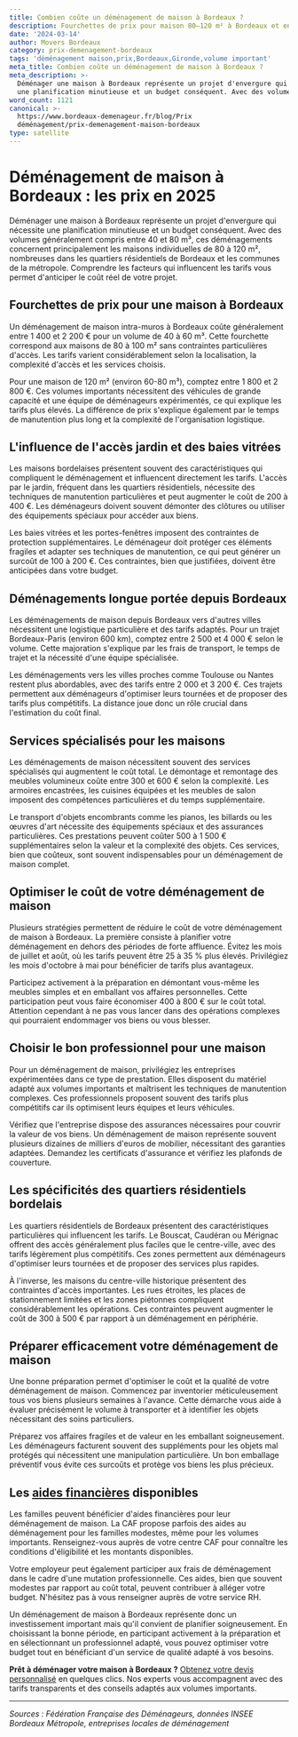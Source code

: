 ```yaml
---
title: Combien coûte un déménagement de maison à Bordeaux ?
description: Fourchettes de prix pour maison 80–120 m² à Bordeaux et en Gironde.
date: '2024-03-14'
author: Movers Bordeaux
category: prix-demenagement-bordeaux
tags: 'déménagement maison,prix,Bordeaux,Gironde,volume important'
meta_title: Combien coûte un déménagement de maison à Bordeaux ?
meta_description: >-
  Déménager une maison à Bordeaux représente un projet d'envergure qui nécessite
  une planification minutieuse et un budget conséquent. Avec des volumes .
word_count: 1121
canonical: >-
  https://www.bordeaux-demenageur.fr/blog/Prix
  déménagement/prix-demenagement-maison-bordeaux
type: satellite
---
```



# Déménagement de maison à Bordeaux : les prix en 2025

Déménager une maison à Bordeaux représente un projet d'envergure qui nécessite une planification minutieuse et un budget conséquent. Avec des volumes généralement compris entre 40 et 80 m³, ces déménagements concernent principalement les maisons individuelles de 80 à 120 m², nombreuses dans les quartiers résidentiels de Bordeaux et les communes de la métropole. Comprendre les facteurs qui influencent les tarifs vous permet d'anticiper le coût réel de votre projet.

## Fourchettes de prix pour une maison à Bordeaux

Un déménagement de maison intra-muros à Bordeaux coûte généralement entre 1 400 et 2 200 € pour un volume de 40 à 60 m³. Cette fourchette correspond aux maisons de 80 à 100 m² sans contraintes particulières d'accès. Les tarifs varient considérablement selon la localisation, la complexité d'accès et les services choisis.

Pour une maison de 120 m² (environ 60-80 m³), comptez entre 1 800 et 2 800 €. Ces volumes importants nécessitent des véhicules de grande capacité et une équipe de déménageurs expérimentés, ce qui explique les tarifs plus élevés. La différence de prix s'explique également par le temps de manutention plus long et la complexité de l'organisation logistique.

## L'influence de l'accès jardin et des baies vitrées

Les maisons bordelaises présentent souvent des caractéristiques qui compliquent le déménagement et influencent directement les tarifs. L'accès par le jardin, fréquent dans les quartiers résidentiels, nécessite des techniques de manutention particulières et peut augmenter le coût de 200 à 400 €. Les déménageurs doivent souvent démonter des clôtures ou utiliser des équipements spéciaux pour accéder aux biens.

Les baies vitrées et les portes-fenêtres imposent des contraintes de protection supplémentaires. Le déménageur doit protéger ces éléments fragiles et adapter ses techniques de manutention, ce qui peut générer un surcoût de 100 à 200 €. Ces contraintes, bien que justifiées, doivent être anticipées dans votre budget.

## Déménagements longue portée depuis Bordeaux

Les déménagements de maison depuis Bordeaux vers d'autres villes nécessitent une logistique particulière et des tarifs adaptés. Pour un trajet Bordeaux-Paris (environ 600 km), comptez entre 2 500 et 4 000 € selon le volume. Cette majoration s'explique par les frais de transport, le temps de trajet et la nécessité d'une équipe spécialisée.

Les déménagements vers les villes proches comme Toulouse ou Nantes restent plus abordables, avec des tarifs entre 2 000 et 3 200 €. Ces trajets permettent aux déménageurs d'optimiser leurs tournées et de proposer des tarifs plus compétitifs. La distance joue donc un rôle crucial dans l'estimation du coût final.

## Services spécialisés pour les maisons

Les déménagements de maison nécessitent souvent des services spécialisés qui augmentent le coût total. Le démontage et remontage des meubles volumineux coûte entre 300 et 600 € selon la complexité. Les armoires encastrées, les cuisines équipées et les meubles de salon imposent des compétences particulières et du temps supplémentaire.

Le transport d'objets encombrants comme les pianos, les billards ou les œuvres d'art nécessite des équipements spéciaux et des assurances particulières. Ces prestations peuvent coûter 500 à 1 500 € supplémentaires selon la valeur et la complexité des objets. Ces services, bien que coûteux, sont souvent indispensables pour un déménagement de maison complet.

## Optimiser le coût de votre déménagement de maison

Plusieurs stratégies permettent de réduire le coût de votre déménagement de maison à Bordeaux. La première consiste à planifier votre déménagement en dehors des périodes de forte affluence. Évitez les mois de juillet et août, où les tarifs peuvent être 25 à 35 % plus élevés. Privilégiez les mois d'octobre à mai pour bénéficier de tarifs plus avantageux.

Participez activement à la préparation en démontant vous-même les meubles simples et en emballant vos affaires personnelles. Cette participation peut vous faire économiser 400 à 800 € sur le coût total. Attention cependant à ne pas vous lancer dans des opérations complexes qui pourraient endommager vos biens ou vous blesser.

## Choisir le bon professionnel pour une maison

Pour un déménagement de maison, privilégiez les entreprises expérimentées dans ce type de prestation. Elles disposent du matériel adapté aux volumes importants et maîtrisent les techniques de manutention complexes. Ces professionnels proposent souvent des tarifs plus compétitifs car ils optimisent leurs équipes et leurs véhicules.

Vérifiez que l'entreprise dispose des assurances nécessaires pour couvrir la valeur de vos biens. Un déménagement de maison représente souvent plusieurs dizaines de milliers d'euros de mobilier, nécessitant des garanties adaptées. Demandez les certificats d'assurance et vérifiez les plafonds de couverture.

## Les spécificités des quartiers résidentiels bordelais

Les quartiers résidentiels de Bordeaux présentent des caractéristiques particulières qui influencent les tarifs. Le Bouscat, Caudéran ou Mérignac offrent des accès généralement plus faciles que le centre-ville, avec des tarifs légèrement plus compétitifs. Ces zones permettent aux déménageurs d'optimiser leurs tournées et de proposer des services plus rapides.

À l'inverse, les maisons du centre-ville historique présentent des contraintes d'accès importantes. Les rues étroites, les places de stationnement limitées et les zones piétonnes compliquent considérablement les opérations. Ces contraintes peuvent augmenter le coût de 300 à 500 € par rapport à un déménagement en périphérie.

## Préparer efficacement votre déménagement de maison

Une bonne préparation permet d'optimiser le coût et la qualité de votre déménagement de maison. Commencez par inventorier méticuleusement tous vos biens plusieurs semaines à l'avance. Cette démarche vous aide à évaluer précisément le volume à transporter et à identifier les objets nécessitant des soins particuliers.

Préparez vos affaires fragiles et de valeur en les emballant soigneusement. Les déménageurs facturent souvent des suppléments pour les objets mal protégés qui nécessitent une manipulation particulière. Un bon emballage préventif vous évite ces surcoûts et protège vos biens les plus précieux.

## Les [aides financières](/blog/etudiant/aide-financiere-demenagement-etudiant) disponibles

Les familles peuvent bénéficier d'aides financières pour leur déménagement de maison. La CAF propose parfois des aides au déménagement pour les familles modestes, même pour les volumes importants. Renseignez-vous auprès de votre centre CAF pour connaître les conditions d'éligibilité et les montants disponibles.

Votre employeur peut également participer aux frais de déménagement dans le cadre d'une mutation professionnelle. Ces aides, bien que souvent modestes par rapport au coût total, peuvent contribuer à alléger votre budget. N'hésitez pas à vous renseigner auprès de votre service RH.

Un déménagement de maison à Bordeaux représente donc un investissement important mais qu'il convient de planifier soigneusement. En choisissant la bonne période, en participant activement à la préparation et en sélectionnant un professionnel adapté, vous pouvez optimiser votre budget tout en bénéficiant d'un service de qualité adapté à vos besoins.

**Prêt à déménager votre maison à Bordeaux ?** [Obtenez votre devis personnalisé](/blog/devis/guide) en quelques clics. Nos experts vous accompagnent avec des tarifs transparents et des conseils adaptés aux volumes importants.

---

*Sources : Fédération Française des Déménageurs, données INSEE Bordeaux Métropole, entreprises locales de déménagement*
